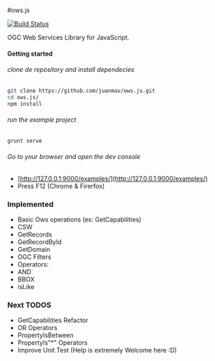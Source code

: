 #ows.js

[![Build Status](https://travis-ci.org/OSGeo/ows.js.png?branch=master)](https://travis-ci.org/OSGeo/ows.js)

OGC Web Services Library for JavaScript.

#### Getting started

###### clone de repository and install dependecies

```bash
git clone https://github.com/juanmav/ows.js.git
cd ows.js/
npm install
```

###### run the example project

```bash
grunt serve
```

###### Go to your browser and open the dev console

- [http://127.0.0.1:9000/examples/](http://127.0.0.1:9000/examples/)
- Press F12 (Chrome & Firerfox)

### Implemented

- Basic Ows operations (ex: GetCapabilities)
- CSW
 - GetRecords
 - GetRecordById
 - GetDomain
- OGC Filters
 - Operators:
  - AND
  - BBOX
  - isLike

### Next TODOS

- GetCapabilities Refactor
- OR Operators
- PropertyIsBetween
- PropertyIs"*" Operators
- Improve Unit Test (Help is extremely Welcome here :D)